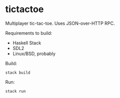 # tictactoe

Multiplayer tic-tac-toe. Uses JSON-over-HTTP RPC.

Requirements to build:

- Haskell Stack
- SDL2
- Linux/BSD, probably

Build:

`stack build`

Run:

`stack run`
